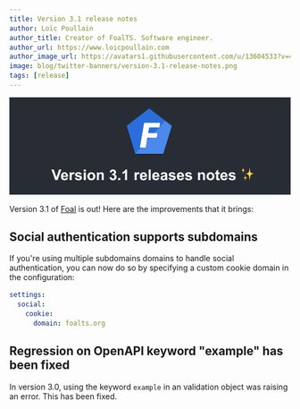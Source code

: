 ```yaml
---
title: Version 3.1 release notes
author: Loïc Poullain
author_title: Creator of FoalTS. Software engineer.
author_url: https://www.loicpoullain.com
author_image_url: https://avatars1.githubusercontent.com/u/13604533?v=4
image: blog/twitter-banners/version-3.1-release-notes.png
tags: [release]
---
```


![Banner](./assets/version-3.1-is-here/banner.png)

Version 3.1 of [Foal](https://foalts.org/) is out! Here are the improvements that it brings:

<!--truncate-->

## Social authentication supports subdomains

If you're using multiple subdomains domains to handle social authentication, you can now do so by specifying a custom cookie domain in the configuration:

```yaml
settings:
  social:
    cookie:
      domain: foalts.org
```

## Regression on OpenAPI keyword "example" has been fixed

In version 3.0, using the keyword `example` in an validation object was raising an error. This has been fixed.